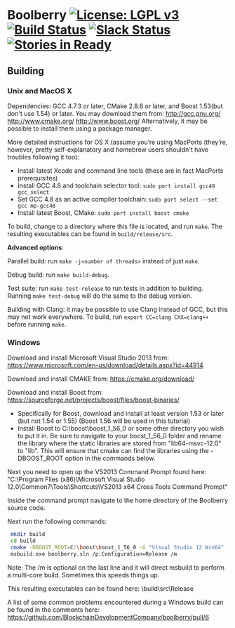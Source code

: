 ﻿Boolberry [![License: LGPL v3](https://img.shields.io/badge/License-LGPL%20v3-blue.svg)](http://www.gnu.org/licenses/lgpl-3.0) [![Build Status](https://travis-ci.org/BlockchainDevelopmentCompany/boolberry.svg?branch=master)](https://travis-ci.org/BlockchainDevelopmentCompany/boolberry) [![Slack Status](https://boolberry.herokuapp.com/badge.svg)](https://boolberry.herokuapp.com/)  [![Stories in Ready](https://badge.waffle.io/BlockchainDevelopmentCompany/boolberry.png?label=ready&title=Ready)](http://waffle.io/BlockchainDevelopmentCompany/boolberry)
=========

Building
--------

### Unix and MacOS X

Dependencies: GCC 4.7.3 or later, CMake 2.8.6 or later, and Boost 1.53(but don't use 1.54) or later. You may download them from:
http://gcc.gnu.org/
http://www.cmake.org/
http://www.boost.org/
Alternatively, it may be possible to install them using a package manager.

More detailed instructions for OS X (assume you’re using MacPorts (they’re, however, pretty self-explanatory and homebrew users shouldn't have troubles following it too):

* Install latest Xcode and command line tools (these are in fact MacPorts prerequisites)
* Install GCC 4.8 and toolchain selector tool: `sudo port install gcc48 gcc_select`
* Set GCC 4.8 as an active compiler toolchain: `sudo port select --set gcc mp-gcc48`
* Install latest Boost, CMake: `sudo port install boost cmake`

To build, change to a directory where this file is located, and run `make`. The resulting executables can be found in `build/release/src`.

**Advanced options**:

Parallel build: run `make -j<number of threads>` instead of just `make`.

Debug build: run `make build-debug`.

Test suite: run `make test-release` to run tests in addition to building. Running `make test-debug` will do the same to the debug version.

Building with Clang: it may be possible to use Clang instead of GCC, but this may not work everywhere. To build, run `export CC=clang CXX=clang++` before running `make`.

### Windows

Download and install Microsoft Visual Studio 2013 from: https://www.microsoft.com/en-us/download/details.aspx?id=44914

Download and install CMAKE from: https://cmake.org/download/ 

Download and install Boost from: https://sourceforge.net/projects/boost/files/boost-binaries/
 - Specifically for Boost, download and install at least version 1.53 or later (but not 1.54 or 1.55) (Boost 1.56 will be used in this    tutorial)
 - Install Boost to C:\boost\boost_1_56_0 or some other directory you wish to put it in. Be sure to navigate to your boost_1_56_0 folder and rename the library where the static libraries are stored from "lib64-msvc-12.0" to "lib". This will ensure that cmake can find the libraries using the -DBOOST_ROOT option in the commands below.

Next you need to open up the VS2013 Command Prompt found here: "C:\Program Files (x86)\Microsoft Visual Studio 12.0\Common7\Tools\Shortcuts\VS2013 x64 Cross Tools Command Prompt"

Inside the command prompt navigate to the home directory of the Boolberry source code.

Next run the following commands:
```bash
 mkdir build
 cd build
 cmake -DBOOST_ROOT=C:\boost\boost_1_56_0 -G "Visual Studio 12 Win64" ..
 msbuild.exe boolberry.sln /p:Configuration=Release /m
```
Note: The /m is optional on the last line and it will direct msbuild to perform a multi-core build. Sometimes this speeds things up.

This resulting executables can be found here: \build\src\Release

A list of some common problems encountered during a Windows build can be found in the comments here: https://github.com/BlockchainDevelopmentCompany/boolberry/pull/6
